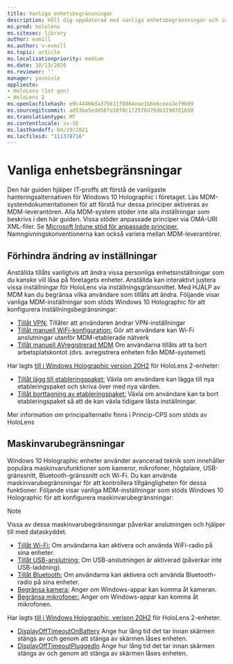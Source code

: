 ```yaml
---
title: Vanliga enhetsbegränsningar
description: Håll dig uppdaterad med vanliga enhetsbegränsningar och inställningar för HoloLens Mixed Reality-enheten.
ms.prod: hololens
ms.sitesec: library
author: evmill
ms.author: v-evmill
ms.topic: article
ms.localizationpriority: medium
ms.date: 10/13/2020
ms.reviewer: ''
manager: yannisle
appliesto:
- HoloLens (1st gen)
- HoloLens 2
ms.openlocfilehash: e9c44466da375611f8864eae1b6e6ceea3ef9b09
ms.sourcegitcommit: ad53ba5edd567a18f0c172578d78db3190701650
ms.translationtype: MT
ms.contentlocale: sv-SE
ms.lasthandoff: 04/19/2021
ms.locfileid: "111378716"
---
```

# <a name="common-device-restrictions"></a>Vanliga enhetsbegränsningar 

Den här guiden hjälper IT-proffs att förstå de vanligaste hanteringsalternativen för Windows 10 Holographic i företaget. Läs MDM-systemdokumentationen för att förstå hur dessa principer aktiveras av MDM-leverantören. Alla MDM-system stöder inte alla inställningar som beskrivs i den här guiden. Vissa stöder anpassade principer via OMA-URI XML-filer. Se [Microsoft Intune stöd för anpassade principer.](https://docs.microsoft.com/mem/intune/configuration/custom-settings-windows-10) Namngivningskonventionerna kan också variera mellan MDM-leverantörer.

## <a name="prevent-changing-of-settings"></a>Förhindra ändring av inställningar
Anställda tillåts vanligtvis att ändra vissa personliga enhetsinställningar som du kanske vill låsa på företagets enheter. Anställda kan interaktivt justera vissa inställningar för HoloLens via inställningsgränssnittet. Med HJÄLP av MDM kan du begränsa vilka användare som tillåts att ändra. Följande visar vanliga MDM-inställningar som stöds Windows 10 Holographic för att konfigurera inställningsbegränsningar:
-   [Tillåt VPN:](https://docs.microsoft.com/windows/client-management/mdm/policy-csp-settings#settings-allowvpn) Tillåter att användaren ändrar VPN-inställningar
-   [Tillåt manuell WiFi-konfiguration:](https://docs.microsoft.com/windows/client-management/mdm/policy-csp-wifi#wifi-allowmanualwificonfiguration) Gör att användare kan Wi-Fi anslutningar utanför MDM-etablerade nätverk
-   [Tillåt manuell AVregistrerad MDM](https://docs.microsoft.com/windows/client-management/mdm/policy-csp-experience#experience-allowmanualmdmunenrollment) Om användarna tillåts att ta bort arbetsplatskontot (dvs. avregistrera enheten från MDM-systemet)

Har lagts [till i Windows Holographic version 20H2](hololens-release-notes.md#windows-holographic-version-20h2) för HoloLens 2-enheter:
- [Tillåt lägg till etableringspaket:](https://docs.microsoft.com/windows/client-management/mdm/policy-csp-security#security-allowaddprovisioningpackage) Växla om användare kan lägga till nya etableringspaket och skriva över med nya värden.
- [Tillåt borttagning av etableringspaket:](https://docs.microsoft.com/windows/client-management/mdm/policy-csp-security#security-allowremoveprovisioningpackage) Växla om användare kan ta bort etableringspaket så att de kan växla tidigare låsta inställningar.

Mer information om principalternativ finns i [](https://docs.microsoft.com/windows/client-management/mdm/policy-csps-supported-by-hololens2) Princip-CPS som stöds av HoloLens

## <a name="hardware-restrictions"></a>Maskinvarubegränsningar
Windows 10 Holographic enheter använder avancerad teknik som innehåller populära maskinvarufunktioner som kameror, mikrofoner, högtalare, USB-gränssnitt, Bluetooth-gränssnitt och Wi-Fi. Du kan använda maskinvarubegränsningar för att kontrollera tillgängligheten för dessa funktioner.
Följande visar vanliga MDM-inställningar som stöds Windows 10 Holographic för att konfigurera maskinvarubegränsningar:

> [!NOTE]
> Vissa av dessa maskinvarubegränsningar påverkar anslutningen och hjälper till med dataskyddet.

-   [Tillåt Wi-Fi:](https://docs.microsoft.com/windows/client-management/mdm/policy-csp-wifi#wifi-allowwifi) Om användarna kan aktivera och använda WiFi-radio på sina enheter.
-   [Tillåt USB-anslutning:](https://docs.microsoft.com/windows/client-management/mdm/policy-csp-connectivity#connectivity-allowusbconnection) Om USB-anslutningen är aktiverad (påverkar inte USB-laddning).
-   [Tillåt Bluetooth:](https://docs.microsoft.com/windows/client-management/mdm/policy-csp-connectivity#connectivity-allowbluetooth) Om användarna kan aktivera och använda Bluetooth-radio på sina enheter.
-   [Begränsa kamera:](https://docs.microsoft.com/windows/client-management/mdm/policy-csp-privacy#privacy-letappsaccesscamera) Anger om Windows-appar kan komma åt kameran.
-   [Begränsa mikrofoner:](https://docs.microsoft.com/windows/client-management/mdm/policy-csp-privacy#privacy-letappsaccessmicrophone) Anger om Windows-appar kan komma åt mikrofonen.

Har lagts [till i Windows Holographic, verison 20H2](hololens-release-notes.md#windows-holographic-version-20h2) för HoloLens 2-enheter. 
- [DisplayOffTimeoutOnBattery](https://docs.microsoft.com/windows/client-management/mdm/policy-csp-power#power-displayofftimeoutonbattery) Ange hur lång tid det tar innan skärmen stängs av och genom att stänga av skärmen låses enheten. 
- [DisplayOffTimeoutPluggedIn](https://docs.microsoft.com/windows/client-management/mdm/policy-csp-power#power-displayofftimeoutpluggedin) Ange hur lång tid det tar innan skärmen stängs av och genom att stänga av skärmen låses enheten. 
